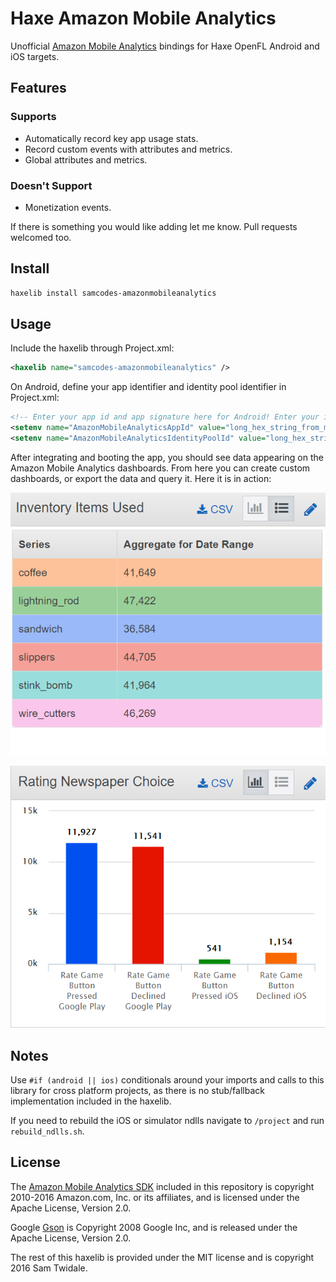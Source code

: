 # Haxe Amazon Mobile Analytics

Unofficial [Amazon Mobile Analytics](https://aws.amazon.com/mobileanalytics/) bindings for Haxe OpenFL Android and iOS targets.

## Features
### Supports
* Automatically record key app usage stats.
* Record custom events with attributes and metrics.
* Global attributes and metrics.

### Doesn't Support
* Monetization events.

If there is something you would like adding let me know. Pull requests welcomed too.

## Install

```bash
haxelib install samcodes-amazonmobileanalytics
```

## Usage

Include the haxelib through Project.xml:
```xml
<haxelib name="samcodes-amazonmobileanalytics" />
```

On Android, define your app identifier and identity pool identifier in Project.xml:

```xml
<!-- Enter your app id and app signature here for Android! Enter your ids in the AmazonMobileAnalytics.init call on iOS -->
<setenv name="AmazonMobileAnalyticsAppId" value="long_hex_string_from_my_aws_console" />
<setenv name="AmazonMobileAnalyticsIdentityPoolId" value="long_hex_string_from_my_aws_console" />
```

After integrating and booting the app, you should see data appearing on the Amazon Mobile Analytics dashboards. From here you can create custom dashboards, or export the data and query it. Here it is in action:

![Screenshot](https://github.com/Tw1ddle/samcodes-amazonmobileanalytics/blob/master/screenshots/items.png?raw=true "Example app item uses")

![Screenshot of demo app](https://github.com/Tw1ddle/samcodes-amazonmobileanalytics/blob/master/screenshots/ratings.png?raw=true "Example app rating stats")

## Notes
Use ```#if (android || ios)``` conditionals around your imports and calls to this library for cross platform projects, as there is no stub/fallback implementation included in the haxelib.

If you need to rebuild the iOS or simulator ndlls navigate to ```/project``` and run ```rebuild_ndlls.sh```.

## License
The [Amazon Mobile Analytics SDK](https://aws.amazon.com/mobileanalytics/) included in this repository is copyright 2010-2016 Amazon.com, Inc. or its affiliates, and is licensed under the Apache License, Version 2.0.

Google [Gson](https://github.com/google/gson) is Copyright 2008 Google Inc, and is released under the Apache License, Version 2.0.

The rest of this haxelib is provided under the MIT license and is copyright 2016 Sam Twidale.